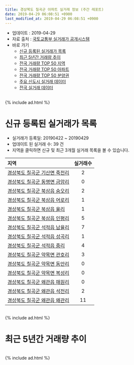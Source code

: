 ```yaml
---
title: 경상북도 칠곡군 아파트 실거래 정보 (주간 레포트)
date: 2019-04-29 06:08:51 +0900
last_modified_at: 2019-04-29 06:08:51 +0900
---
```


* 업데이트 : 2019-04-29
* 자료 출처 : [국토교통부 실거래가 공개시스템](http://rt.molit.go.kr)
* 바로 가기
    * [신규 등록된 실거래가 목록](#신규-등록된-실거래가-목록)
    * [최근 5년간 거래량 추이](#최근-5년간-거래량-추이)
    * [전국 거래량 TOP 50 지역](https://inasie.github.io/apt-trade-info/최근-3개월-전국에서-가장-거래가-많이-발생한-지역)
    * [전국 거래량 TOP 50 아파트](https://inasie.github.io/apt-trade-info/최근-3개월-전국에서-가장-거래가-많이-발생한-아파트)
    * [전국 거래량 TOP 50 분양권](https://inasie.github.io/apt-trade-info/최근-3개월-전국에서-가장-거래가-많이-발생한-분양권)
    * [주요 신도시 실거래 데이터](https://inasie.github.io/apt-trade-info/주요-신도시)
    * [전국 실거래 데이터](https://inasie.github.io/apt-trade-info/전국)

<br>
{% include ad.html %}
<br>

# 신규 등록된 실거래가 목록
* 실거래가 등록일: 20190422 ~ 20190429
* 업데이트 된 실거래 수: 39 건
* 지역을 클릭하면 신규 및 최근 3개월 실거래 목록을 볼 수 있습니다.


|지역|실거래수|
|:---|:---:|
|[경상북도 칠곡군 기산면 죽전리](https://inasie.github.io/apt-trade-info/경상북도-칠곡군-기산면-죽전리)|2|
|[경상북도 칠곡군 동명면 금암리](https://inasie.github.io/apt-trade-info/경상북도-칠곡군-동명면-금암리)|0|
|[경상북도 칠곡군 북삼읍 숭오리](https://inasie.github.io/apt-trade-info/경상북도-칠곡군-북삼읍-숭오리)|2|
|[경상북도 칠곡군 북삼읍 어로리](https://inasie.github.io/apt-trade-info/경상북도-칠곡군-북삼읍-어로리)|1|
|[경상북도 칠곡군 북삼읍 율리](https://inasie.github.io/apt-trade-info/경상북도-칠곡군-북삼읍-율리)|1|
|[경상북도 칠곡군 북삼읍 인평리](https://inasie.github.io/apt-trade-info/경상북도-칠곡군-북삼읍-인평리)|5|
|[경상북도 칠곡군 석적읍 남율리](https://inasie.github.io/apt-trade-info/경상북도-칠곡군-석적읍-남율리)|7|
|[경상북도 칠곡군 석적읍 성곡리](https://inasie.github.io/apt-trade-info/경상북도-칠곡군-석적읍-성곡리)|1|
|[경상북도 칠곡군 석적읍 중리](https://inasie.github.io/apt-trade-info/경상북도-칠곡군-석적읍-중리)|4|
|[경상북도 칠곡군 약목면 관호리](https://inasie.github.io/apt-trade-info/경상북도-칠곡군-약목면-관호리)|3|
|[경상북도 칠곡군 약목면 동안리](https://inasie.github.io/apt-trade-info/경상북도-칠곡군-약목면-동안리)|0|
|[경상북도 칠곡군 약목면 복성리](https://inasie.github.io/apt-trade-info/경상북도-칠곡군-약목면-복성리)|0|
|[경상북도 칠곡군 왜관읍 매원리](https://inasie.github.io/apt-trade-info/경상북도-칠곡군-왜관읍-매원리)|0|
|[경상북도 칠곡군 왜관읍 석전리](https://inasie.github.io/apt-trade-info/경상북도-칠곡군-왜관읍-석전리)|2|
|[경상북도 칠곡군 왜관읍 왜관리](https://inasie.github.io/apt-trade-info/경상북도-칠곡군-왜관읍-왜관리)|11|


<br>
{% include ad.html %}
<br>

# 최근 5년간 거래량 추이


<div style="width:100%;">
    <canvas id="deal_progress" height="200"></canvas>
</div>

<script>
new Chart(document.getElementById("deal_progress"), {
    type: 'line',
    data: {
        labels: ['201404','201405','201406','201407','201408','201409','201410','201411','201412','201501','201502','201503','201504','201505','201506','201507','201508','201509','201510','201511','201512','201601','201602','201603','201604','201605','201606','201607','201608','201609','201610','201611','201612','201701','201702','201703','201704','201705','201706','201707','201708','201709','201710','201711','201712','201801','201802','201803','201804','201805','201806','201807','201808','201809','201810','201811','201812','201901','201902','201903','201904'],
        datasets: [{
            label: '매매',
            pointRadius: 1,
            data: [120, 102, 110, 89, 98, 117, 135, 112, 86, 115, 90, 140, 111, 73, 81, 125, 107, 127, 146, 106, 92, 88, 90, 117, 78, 89, 99, 104, 83, 79, 92, 86, 90, 79, 119, 137, 83, 109, 98, 121, 101, 104, 97, 120, 76, 121, 95, 122, 104, 100, 83, 77, 78, 99, 123, 103, 108, 107, 98, 93, 46],
            borderColor: "rgba(255, 201, 14, 1)",
            backgroundColor: "rgba(255, 201, 14, 0.5)",
            fill: false,
            lineTension: 0
        },{
            label: '전월세',
            pointRadius: 1,
            data: [102, 124, 89, 105, 76, 105, 97, 91, 85, 104, 81, 100, 106, 102, 77, 73, 66, 88, 111, 55, 95, 62, 75, 71, 56, 51, 59, 75, 99, 89, 79, 58, 74, 66, 95, 80, 67, 78, 73, 53, 84, 68, 79, 77, 97, 93, 92, 91, 72, 50, 53, 62, 65, 59, 54, 55, 64, 96, 86, 73, 33],
            borderColor: "rgba(0, 141, 185, 1)",
            backgroundColor: "rgba(0, 141, 185, 0.5)",
            fill: false,
            lineTension: 0
        }
        ]
    },
    options: {
        responsive: true,
        title: {
            display: false
        },
        tooltips: {
            mode: 'index',
            intersect: false
        },
        hover: {
            mode: 'nearest',
            intersect: true
        },
        scales: {
            xAxes: [{
                display: true,
                scaleLabel: {
                    display: true,
                    labelString: '년/월'
                }
            }],
            yAxes: [{
                display: true,
                ticks: {
                    suggestedMin: 0,
                },
                scaleLabel: {
                    display: true,
                    labelString: '실거래 수'
                }
            }]
        }
    }
});

</script>


<br>
{% include ad.html %}
<br>

